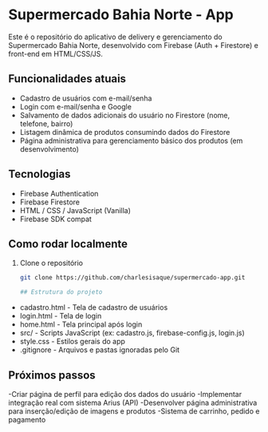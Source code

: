 # Supermercado Bahia Norte - App

Este é o repositório do aplicativo de delivery e gerenciamento do Supermercado Bahia Norte, desenvolvido com Firebase (Auth + Firestore) e front-end em HTML/CSS/JS.

## Funcionalidades atuais

- Cadastro de usuários com e-mail/senha  
- Login com e-mail/senha e Google  
- Salvamento de dados adicionais do usuário no Firestore (nome, telefone, bairro)  
- Listagem dinâmica de produtos consumindo dados do Firestore  
- Página administrativa para gerenciamento básico dos produtos (em desenvolvimento)  

## Tecnologias

- Firebase Authentication  
- Firebase Firestore  
- HTML / CSS / JavaScript (Vanilla)  
- Firebase SDK compat  

## Como rodar localmente

1. Clone o repositório  
   ```bash
   git clone https://github.com/charlesisaque/supermercado-app.git

   ## Estrutura do projeto
- cadastro.html - Tela de cadastro de usuários
- login.html - Tela de login
- home.html - Tela principal após login
- src/ - Scripts JavaScript (ex: cadastro.js, firebase-config.js, login.js)
- style.css - Estilos gerais do app
- .gitignore - Arquivos e pastas ignoradas pelo Git
  
## Próximos passos
-Criar página de perfil para edição dos dados do usuário
-Implementar integração real com sistema Arius (API)
-Desenvolver página administrativa para inserção/edição de imagens e produtos
-Sistema de carrinho, pedido e pagamento
  

